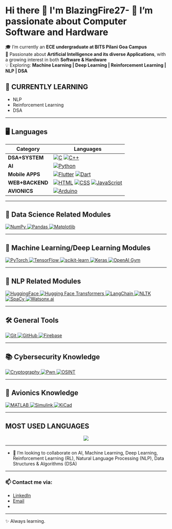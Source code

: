 # Hi there 👋 I'm BlazingFire27- 👀 I’m passionate about Computer Software and Hardware

🎓 I’m currently an **ECE undergraduate at BITS Pilani Goa Campus** <br/>🤖 Passionate about **Artificial Intelligence and its diverse Applications**, with a growing interest in both **Software & Hardware** <br/>💡 Exploring: **Machine Learning | Deep Learning | Reinforcement Learning | NLP | DSA**

## 🌱 CURRENTLY LEARNING
- NLP
- Reinforcement Learning
- DSA

---------
## 🖥️ **Languages**

| Category | Languages |
|---|---|
| **DSA+SYSTEM** | <a href="https://www.cprogramming.com/" target="_blank"><img src="https://img.shields.io/badge/-C-A8B9CC?style=flat&logo=c&logoColor=white" alt="C"/></a> <a href="https://www.cplusplus.com/" target="_blank"><img src="https://img.shields.io/badge/-C++-00599C?style=flat&logo=c%2B%2B&logoColor=white" alt="C++"/></a> |
| **AI** | <a href="https://www.python.org" target="_blank"><img src="https://img.shields.io/badge/-Python-3776AB?style=flat&logo=python&logoColor=white" alt="Python"/></a> |
| **Mobile APPS** | <a href="https://flutter.dev" target="_blank"><img src="https://img.shields.io/badge/-Flutter-02569B?style=flat&logo=flutter&logoColor=white" alt="Flutter"/></a> <a href="https://dart.dev" target="_blank"><img src="https://img.shields.io/badge/Dart-0175C2?style=flat&logo=dart&logoColor=white" alt="Dart"/></a> |
| **WEB+BACKEND** | <a href="https://developer.mozilla.org/en-US/docs/Web/HTML" target="_blank"><img src="https://img.shields.io/badge/-HTML-E34F26?style=flat&logo=html5&logoColor=white" alt="HTML"/></a> <a href="https://developer.mozilla.org/en-US/docs/Web/CSS" target="_blank"><img src="https://img.shields.io/badge/-CSS-1572B6?style=flat&logo=css3&logoColor=white" alt="CSS"/></a> <a href="https://developer.mozilla.org/en-US/docs/Web/JavaScript" target="_blank"><img src="https://img.shields.io/badge/JavaScript-F7DF1E?style=flat&logo=javascript&logoColor=black" alt="JavaScript"/></a> |
| **AVIONICS** | <a href="https://www.arduino.cc/" target="_blank"><img src="https://img.shields.io/badge/Arduino-00979D?style=flat&logo=arduino&logoColor=white" alt="Arduino"/></a> |

---
## 🔎  **Data Science Related Modules**

<p align="left">  
  <a href="https://numpy.org/" target="_blank">
    <img src="https://img.shields.io/badge/-NumPy-013243?style=flat&logo=numpy&logoColor=white" alt="NumPy"/>
  </a>
  <a href="https://pandas.pydata.org/" target="_blank">
    <img src="https://img.shields.io/badge/-Pandas-150458?style=flat&logo=pandas&logoColor=white" alt="Pandas"/>
  </a>
  <a href="https://matplotlib.org/" target="_blank">
    <img src="https://img.shields.io/badge/-Matplotlib-003B57?style=flat&logo=matplotlib&logoColor=white" alt="Matplotlib"/>
  </a>
</p>

---
## 🤖 **Machine Learning/Deep Learning Modules**

<p align="left">
  <a href="https://pytorch.org/" target="_blank">
    <img src="https://img.shields.io/badge/-PyTorch-EE4C2C?style=flat&logo=pytorch&logoColor=white" alt="PyTorch"/>
  </a>
  <a href="https://www.tensorflow.org/" target="_blank">
    <img src="https://img.shields.io/badge/-TensorFlow-FF6F00?style=flat&logo=tensorflow&logoColor=white" alt="TensorFlow"/>
  </a>
  <a href="https://scikit-learn.org/" target="_blank">
    <img src="https://img.shields.io/badge/-scikit--learn-F7931E?style=flat&logo=scikit-learn&logoColor=white" alt="scikit-learn"/>
  </a>
  <a href="https://keras.io/" target="_blank">
    <img src="https://img.shields.io/badge/-Keras-D00000?style=flat&logo=keras&logoColor=white" alt="Keras"/>
  </a>
  <a href="https://gym.openai.com/" target="_blank">
    <img src="https://img.shields.io/badge/-OpenAI%20Gym-0A0A0A?style=flat&logo=openai&logoColor=white" alt="OpenAI Gym"/>
  </a>
</p>

---

## 🤖 **NLP Related Modules**
<p align="left">
  <a href="https://huggingface.co/" target="_blank">
    <img src="https://img.shields.io/badge/-HuggingFace-FF3C00?style=flat&logo=huggingface&logoColor=white" alt="HuggingFace"/>
  </a>
  <a href="https://huggingface.co/docs/transformers/index" target="_blank">
    <img src="https://img.shields.io/badge/Transformers-FFD21E?style=flat&logo=huggingface&logoColor=black" alt="Hugging Face Transformers"/>
  </a>
  <a href="https://www.langchain.com/" target="_blank">
    <img src="https://img.shields.io/badge/-LangChain-000000?style=flat&logo=langchain&logoColor=white" alt="LangChain"/>
  </a>
  <a href="https://www.nltk.org/" target="_blank">
    <img src="https://img.shields.io/badge/-NLTK-CC0000?style=flat&logo=nltk&logoColor=white" alt="NLTK"/>
  </a>
  <a href="https://spacy.io/" target="_blank">
    <img src="https://img.shields.io/badge/-SpaCy-000000?style=flat&logo=spaCy&logoColor=white" alt="SpaCy"/>
  </a>
  <a href="https://www.ibm.com/watsonx/watsonx-ai" target="_blank">
    <img src="https://img.shields.io/badge/watsonx.ai-0530AD?style=flat&logo=ibm&logoColor=white" alt="Watsonx.ai"/>
  </a>
</p>

---

## 🛠️ **General Tools**

<p align="left">
  <a href="https://git-scm.com/" target="_blank">
    <img src="https://img.shields.io/badge/-Git-F05032?style=flat&logo=git&logoColor=white" alt="Git"/>
  </a>
  <a href="https://github.com/" target="_blank">
    <img src="https://img.shields.io/badge/-GitHub-181717?style=flat&logo=github&logoColor=white" alt="GitHub"/>
  </a>
  <a href="https://firebase.google.com/" target="_blank">
    <img src="https://img.shields.io/badge/-Firebase-FFCA28?style=flat&logo=firebase&logoColor=white" alt="Firebase"/>
  </a>
</p>

---

## 📚 **Cybersecurity Knowledge**

<p align="left">
  <a href="https://en.wikipedia.org/wiki/Cryptography" target="_blank">
    <img src="https://img.shields.io/badge/-Cryptography-000000?style=flat&logo=keybase&logoColor=white" alt="Cryptography"/>
  </a>
  <a href="https://en.wikipedia.org/wiki/Computer_security" target="_blank">
    <img src="https://img.shields.io/badge/-Pwn-00FF00?style=flat&logo=security&logoColor=white" alt="Pwn"/>
  </a>
  <a href="https://en.wikipedia.org/wiki/Open_source_intelligence" target="_blank">
    <img src="https://img.shields.io/badge/-OSINT-0000FF?style=flat&logo=searchengin&logoColor=white" alt="OSINT"/>
  </a>
</p>

---

## 🚀  **Avionics Knowledge**
<p align="left">
  <a href="https://www.mathworks.com/products/matlab.html" target="_blank">
    <img src="https://img.shields.io/badge/MATLAB-0076A8?style=flat&logo=mathworks&logoColor=white" alt="MATLAB"/>
  </a>
  <a href="https://www.mathworks.com/products/simulink.html" target="_blank">
    <img src="https://img.shields.io/badge/Simulink-0076A8?style=flat&logo=mathworks&logoColor=white" alt="Simulink"/>
  </a>
  <a href="https://www.kicad.org/" target="_blank">
    <img src="https://img.shields.io/badge/KiCad-314165?style=flat&logo=kicad&logoColor=white" alt="KiCad"/>
  </a>
</p>

---------

## **MOST USED LANGUAGES**
<p align="center">
  <img src="https://github-readme-stats.vercel.app/api/top-langs/?username=BlazingFire27&langs_count=8&theme=tokyonight"/>
</p>

---------

- 💞️ I’m looking to collaborate on AI, Machine Learning, Deep Learning, Reinforcement Learning (RL), Natural Language Processing (NLP), Data Structures & Algorithms (DSA)

---------

### 📫 Contact me via:
- [LinkedIn](https://www.linkedin.com/in/vaiebhav-shreevarshan-r-47b400326/)
- [Email](mailto:vaiebhav2007@gmail.com)
- 
---------

✨ Always learning.

